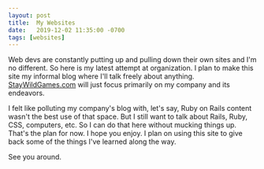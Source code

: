 ```yaml
---
layout: post
title:  My Websites
date:   2019-12-02 11:35:00 -0700
tags: [websites]
---
```


Web devs are constantly putting up and pulling down their own sites and I'm no different. So here is my latest attempt at organization. I plan to make this site my informal blog where I'll talk freely about anything. [StayWildGames.com](https://staywildgames.com) will just focus primarily on my company and its endeavors. 

I felt like polluting my company's blog with, let's say, Ruby on Rails content wasn't the best use of that space. But I still want to talk about Rails, Ruby, CSS, computers, etc. So I can do that here without mucking things up. That's the plan for now. I hope you enjoy. I plan on using this site to give back some of the things I've learned along the way.

See you around.